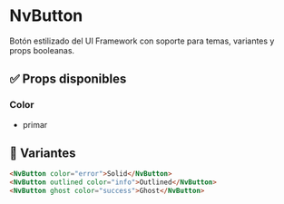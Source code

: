 # NvButton

Botón estilizado del UI Framework con soporte para temas, variantes y props booleanas.

## ✅ Props disponibles

### Color
- primar

## 🎨 Variantes

```html
<NvButton color="error">Solid</NvButton>
<NvButton outlined color="info">Outlined</NvButton>
<NvButton ghost color="success">Ghost</NvButton>
```
